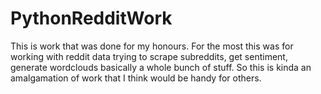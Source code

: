 # PythonRedditWork
This is work that was done for my honours. For the most this was for working with reddit data trying to scrape subreddits, get sentiment, generate wordclouds basically a whole bunch of stuff. So this is kinda an amalgamation of work that I think would be handy for others.
